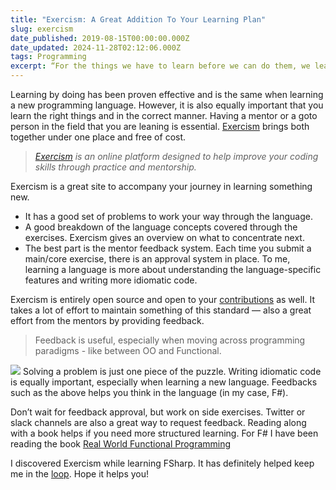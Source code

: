 ```yaml
---
title: "Exercism: A Great Addition To Your Learning Plan"
slug: exercism
date_published: 2019-08-15T00:00:00.000Z
date_updated: 2024-11-28T02:12:06.000Z
tags: Programming
excerpt: “For the things we have to learn before we can do them, we learn by doing them.” - Aristotle
---
```


Learning by doing has been proven effective and is the same when learning a new programming language. However, it is also equally important that you learn the right things and in the correct manner. Having a mentor or a goto person in the field that you are leaning is essential. [Exercism](https://exercism.io) brings both together under one place and free of cost.

> *[Exercism](https://exercism.io) is an online platform designed to help improve your coding skills through practice and mentorship.*

Exercism is a great site to accompany your journey in learning something new.

- It has a good set of problems to work your way through the language.
- A good breakdown of the language concepts covered through the exercises. Exercism gives an overview on what to concentrate next.
- The best part is the mentor feedback system. Each time you submit a main/core exercise, there is an approval system in place. To me, learning a language is more about understanding the language-specific features and writing more idiomatic code.

Exercism is entirely open source and open to your [contributions](https://github.com/exercism) as well. It takes a lot of effort to maintain something of this standard — also a great effort from the mentors by providing feedback.

> Feedback is useful, especially when moving across programming paradigms - like between OO and Functional.

![](__GHOST_URL__/content/images/exercism_feedback.jpg)
Solving a problem is just one piece of the puzzle. Writing idiomatic code is equally important, especially when learning a new language. Feedbacks such as the above helps you think in the language (in my case, F#).

Don’t wait for feedback approval, but work on side exercises. Twitter or slack channels are also a great way to request feedback. Reading along with a book helps if you need more structured learning. For F# I have been reading the book [Real World Functional Programming](https://www.amazon.com/Real-World-Functional-Programming-Tomas-Petricek/dp/1933988924)

I discovered Exercism while learning FSharp. It has definitely helped keep me in the [loop](__GHOST_URL__/blog/staying-in-the-learning-loop/). Hope it helps you!
